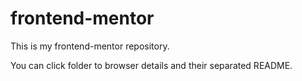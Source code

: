 # frontend-mentor

This is my frontend-mentor repository.

You can click folder to browser details and their separated README.

